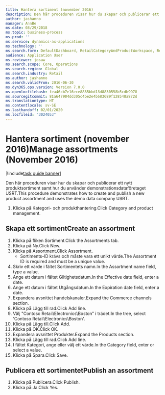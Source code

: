 ```yaml
---
title: Hantera sortiment (november 2016)
description: Den här proceduren visar hur du skapar och publicerar ett nytt produktsortiment samt hur du använder demonstrationsdataföretaget USRT.
author: jashanno
manager: AnnBe
ms.date: 08/29/2018
ms.topic: business-process
ms.prod: ''
ms.service: dynamics-ax-applications
ms.technology: ''
ms.search.form: DefaultDashboard, RetailCategoryAndProductWorkspace, RetailCategoryAndProductAssortment, RetailAssortmentDetails, RetailOperatingUnitPicker, EcoResCategorySingleLookup
audience: Application User
ms.reviewer: josaw
ms.search.scope: Core, Operations
ms.search.region: Global
ms.search.industry: Retail
ms.author: jashanno
ms.search.validFrom: 2016-06-30
ms.dyn365.ops.version: Version 7.0.0
ms.openlocfilehash: fea46cb7e16ece8835bbd18d8830558b5cdb9978
ms.sourcegitcommit: 81a647904dd305c4be2e4b683689f128548a872d
ms.translationtype: HT
ms.contentlocale: sv-SE
ms.lasthandoff: 02/01/2020
ms.locfileid: "3024053"
---
```

# <a name="manage-assortments-november-2016"></a><span data-ttu-id="a17a0-103">Hantera sortiment (november 2016)</span><span class="sxs-lookup"><span data-stu-id="a17a0-103">Manage assortments (November 2016)</span></span>

[!include[task guide banner](../includes/task-guide-banner.md)]

<span data-ttu-id="a17a0-104">Den här proceduren visar hur du skapar och publicerar ett nytt produktsortiment samt hur du använder demonstrationsdataföretaget USRT.</span><span class="sxs-lookup"><span data-stu-id="a17a0-104">This procedure demonstrates how to create and publish a new product assortment and uses the demo data company USRT.</span></span> 


1. <span data-ttu-id="a17a0-105">Klicka på Kategori- och produkthantering.</span><span class="sxs-lookup"><span data-stu-id="a17a0-105">Click Category and product management.</span></span>

## <a name="create-an-assortment"></a><span data-ttu-id="a17a0-106">Skapa ett sortiment</span><span class="sxs-lookup"><span data-stu-id="a17a0-106">Create an assortment</span></span>
1. <span data-ttu-id="a17a0-107">Klicka på fliken Sortiment.</span><span class="sxs-lookup"><span data-stu-id="a17a0-107">Click the Assortments tab.</span></span>
2. <span data-ttu-id="a17a0-108">Klicka på Ny.</span><span class="sxs-lookup"><span data-stu-id="a17a0-108">Click New.</span></span>
3. <span data-ttu-id="a17a0-109">Klicka på Assortment.</span><span class="sxs-lookup"><span data-stu-id="a17a0-109">Click Assortment.</span></span>
    * <span data-ttu-id="a17a0-110">Sortiments-ID krävs och måste vara ett unikt värde.</span><span class="sxs-lookup"><span data-stu-id="a17a0-110">The Assortment ID is required and must be a unique value.</span></span>  
4. <span data-ttu-id="a17a0-111">Skriv ett värde i fältet Sortimentets namn.</span><span class="sxs-lookup"><span data-stu-id="a17a0-111">In the Assortment name field, type a value.</span></span>
5. <span data-ttu-id="a17a0-112">Ange ett datum i fältet Giltighetsdatum.</span><span class="sxs-lookup"><span data-stu-id="a17a0-112">In the Effective date field, enter a date.</span></span>
6. <span data-ttu-id="a17a0-113">Ange ett datum i fältet Utgångsdatum.</span><span class="sxs-lookup"><span data-stu-id="a17a0-113">In the Expiration date field, enter a date.</span></span>
7. <span data-ttu-id="a17a0-114">Expandera avsnittet handelskanaler.</span><span class="sxs-lookup"><span data-stu-id="a17a0-114">Expand the Commerce channels section.</span></span>
8. <span data-ttu-id="a17a0-115">Klicka på Lägg till rad.</span><span class="sxs-lookup"><span data-stu-id="a17a0-115">Click Add line.</span></span>
9. <span data-ttu-id="a17a0-116">Välj "Contoso Retail\Electronics\Boston" i trädet.</span><span class="sxs-lookup"><span data-stu-id="a17a0-116">In the tree, select 'Contoso Retail\Electronics\Boston'.</span></span>
10. <span data-ttu-id="a17a0-117">Klicka på Lägg till.</span><span class="sxs-lookup"><span data-stu-id="a17a0-117">Click Add.</span></span>
11. <span data-ttu-id="a17a0-118">Klicka på OK.</span><span class="sxs-lookup"><span data-stu-id="a17a0-118">Click OK.</span></span>
12. <span data-ttu-id="a17a0-119">Expandera avsnittet Produkter.</span><span class="sxs-lookup"><span data-stu-id="a17a0-119">Expand the Products section.</span></span>
13. <span data-ttu-id="a17a0-120">Klicka på Lägg till rad.</span><span class="sxs-lookup"><span data-stu-id="a17a0-120">Click Add line.</span></span>
14. <span data-ttu-id="a17a0-121">I fältet Kategori, ange eller välj ett värde.</span><span class="sxs-lookup"><span data-stu-id="a17a0-121">In the Category field, enter or select a value.</span></span>
15. <span data-ttu-id="a17a0-122">Klicka på Spara.</span><span class="sxs-lookup"><span data-stu-id="a17a0-122">Click Save.</span></span>

## <a name="publish-an-assortment"></a><span data-ttu-id="a17a0-123">Publicera ett sortimentet</span><span class="sxs-lookup"><span data-stu-id="a17a0-123">Publish an assortment</span></span>
1. <span data-ttu-id="a17a0-124">Klicka på Publicera.</span><span class="sxs-lookup"><span data-stu-id="a17a0-124">Click Publish.</span></span>
2. <span data-ttu-id="a17a0-125">Klicka på Ja.</span><span class="sxs-lookup"><span data-stu-id="a17a0-125">Click Yes.</span></span>

